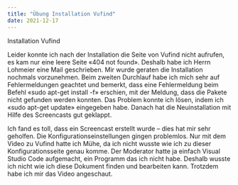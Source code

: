 ```yaml
---
title: "Übung Installation Vufind"
date: 2021-12-17
---
```


 Installation Vufind

Leider konnte ich nach der Installation die Seite von Vufind nicht aufrufen, es kam nur eine leere Seite «404 not found». 
Deshalb habe ich Herrn Lohmeier eine Mail geschrieben. Mir wurde geraten die Installation nochmals vorzunehmen. 
Beim zweiten Durchlauf habe ich mich sehr auf Fehlermeldungen geachtet und bemerkt, dass eine Fehlermeldung beim Befehl «sudo apt-get install -f» erschien,  mit der Meldung, dass die Pakete nicht gefunden werden konnten. 
Das Problem konnte ich lösen, indem ich «sudo apt-get update» eingegeben habe. Danach hat die Neuinstallation mit Hilfe des Screencasts gut geklappt.

Ich fand es toll, dass ein Screencast erstellt wurde – dies hat mir sehr geholfen. 
Die Konfigurationseinstellungen gingen problemlos. Nur mit dem Video zu Vufind hatte ich Mühe, da ich nicht wusste wie ich zu dieser Konfigurationsseite genau komme. 
Der Moderator hatte ja einfach Visual Studio Code aufgemacht, ein Programm das ich nicht habe. Deshalb wusste ich nicht wie ich diese Dokument finden und bearbeiten kann. Trotzdem habe ich mir das Video angeschaut.

